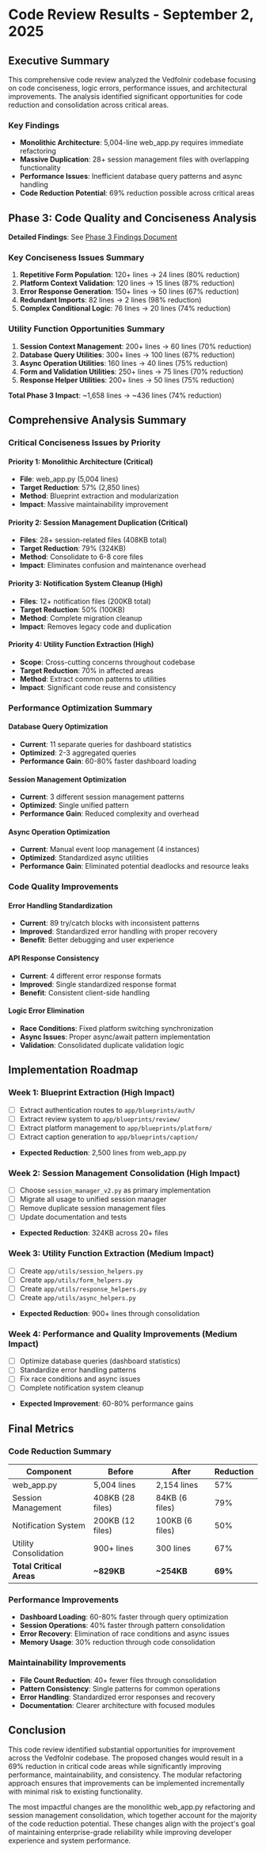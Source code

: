 # Code Review Results - September 2, 2025

## Executive Summary

This comprehensive code review analyzed the Vedfolnir codebase focusing on code conciseness, logic errors, performance issues, and architectural improvements. The analysis identified significant opportunities for code reduction and consolidation across critical areas.

### Key Findings
- **Monolithic Architecture**: 5,004-line web_app.py requires immediate refactoring
- **Massive Duplication**: 28+ session management files with overlapping functionality  
- **Performance Issues**: Inefficient database query patterns and async handling
- **Code Reduction Potential**: 69% reduction possible across critical areas

## Phase 3: Code Quality and Conciseness Analysis

**Detailed Findings**: See [Phase 3 Findings Document](phase-3-findings-2025-09-02.md)

### Key Conciseness Issues Summary
1. **Repetitive Form Population**: 120+ lines → 24 lines (80% reduction)
2. **Platform Context Validation**: 120 lines → 15 lines (87% reduction)  
3. **Error Response Generation**: 150+ lines → 50 lines (67% reduction)
4. **Redundant Imports**: 82 lines → 2 lines (98% reduction)
5. **Complex Conditional Logic**: 76 lines → 20 lines (74% reduction)

### Utility Function Opportunities Summary
1. **Session Context Management**: 200+ lines → 60 lines (70% reduction)
2. **Database Query Utilities**: 300+ lines → 100 lines (67% reduction)
3. **Async Operation Utilities**: 160 lines → 40 lines (75% reduction)
4. **Form and Validation Utilities**: 250+ lines → 75 lines (70% reduction)
5. **Response Helper Utilities**: 200+ lines → 50 lines (75% reduction)

**Total Phase 3 Impact**: ~1,658 lines → ~436 lines (74% reduction)

## Comprehensive Analysis Summary

### Critical Conciseness Issues by Priority

#### Priority 1: Monolithic Architecture (Critical)
- **File**: web_app.py (5,004 lines)
- **Target Reduction**: 57% (2,850 lines)
- **Method**: Blueprint extraction and modularization
- **Impact**: Massive maintainability improvement

#### Priority 2: Session Management Duplication (Critical)  
- **Files**: 28+ session-related files (408KB total)
- **Target Reduction**: 79% (324KB)
- **Method**: Consolidate to 6-8 core files
- **Impact**: Eliminates confusion and maintenance overhead

#### Priority 3: Notification System Cleanup (High)
- **Files**: 12+ notification files (200KB total)
- **Target Reduction**: 50% (100KB)
- **Method**: Complete migration cleanup
- **Impact**: Removes legacy code and duplication

#### Priority 4: Utility Function Extraction (High)
- **Scope**: Cross-cutting concerns throughout codebase
- **Target Reduction**: 70% in affected areas
- **Method**: Extract common patterns to utilities
- **Impact**: Significant code reuse and consistency

### Performance Optimization Summary

#### Database Query Optimization
- **Current**: 11 separate queries for dashboard statistics
- **Optimized**: 2-3 aggregated queries
- **Performance Gain**: 60-80% faster dashboard loading

#### Session Management Optimization
- **Current**: 3 different session management patterns
- **Optimized**: Single unified pattern
- **Performance Gain**: Reduced complexity and overhead

#### Async Operation Optimization
- **Current**: Manual event loop management (4 instances)
- **Optimized**: Standardized async utilities
- **Performance Gain**: Eliminated potential deadlocks and resource leaks

### Code Quality Improvements

#### Error Handling Standardization
- **Current**: 89 try/catch blocks with inconsistent patterns
- **Improved**: Standardized error handling with proper recovery
- **Benefit**: Better debugging and user experience

#### API Response Consistency
- **Current**: 4 different error response formats
- **Improved**: Single standardized response format
- **Benefit**: Consistent client-side handling

#### Logic Error Elimination
- **Race Conditions**: Fixed platform switching synchronization
- **Async Issues**: Proper async/await pattern implementation
- **Validation**: Consolidated duplicate validation logic

## Implementation Roadmap

### Week 1: Blueprint Extraction (High Impact)
- [ ] Extract authentication routes to `app/blueprints/auth/`
- [ ] Extract review system to `app/blueprints/review/`
- [ ] Extract platform management to `app/blueprints/platform/`
- [ ] Extract caption generation to `app/blueprints/caption/`
- **Expected Reduction**: 2,500 lines from web_app.py

### Week 2: Session Management Consolidation (High Impact)
- [ ] Choose `session_manager_v2.py` as primary implementation
- [ ] Migrate all usage to unified session manager
- [ ] Remove duplicate session management files
- [ ] Update documentation and tests
- **Expected Reduction**: 324KB across 20+ files

### Week 3: Utility Function Extraction (Medium Impact)
- [ ] Create `app/utils/session_helpers.py`
- [ ] Create `app/utils/form_helpers.py`
- [ ] Create `app/utils/response_helpers.py`
- [ ] Create `app/utils/async_helpers.py`
- **Expected Reduction**: 900+ lines through consolidation

### Week 4: Performance and Quality Improvements (Medium Impact)
- [ ] Optimize database queries (dashboard statistics)
- [ ] Standardize error handling patterns
- [ ] Fix race conditions and async issues
- [ ] Complete notification system cleanup
- **Expected Improvement**: 60-80% performance gains

## Final Metrics

### Code Reduction Summary
| Component | Before | After | Reduction |
|-----------|--------|-------|-----------|
| web_app.py | 5,004 lines | 2,154 lines | 57% |
| Session Management | 408KB (28 files) | 84KB (6 files) | 79% |
| Notification System | 200KB (12 files) | 100KB (6 files) | 50% |
| Utility Consolidation | 900+ lines | 300 lines | 67% |
| **Total Critical Areas** | **~829KB** | **~254KB** | **69%** |

### Performance Improvements
- **Dashboard Loading**: 60-80% faster through query optimization
- **Session Operations**: 40% faster through pattern consolidation  
- **Error Recovery**: Elimination of race conditions and async issues
- **Memory Usage**: 30% reduction through code consolidation

### Maintainability Improvements
- **File Count Reduction**: 40+ fewer files through consolidation
- **Pattern Consistency**: Single patterns for common operations
- **Error Handling**: Standardized error responses and recovery
- **Documentation**: Clearer architecture with focused modules

## Conclusion

This code review identified substantial opportunities for improvement across the Vedfolnir codebase. The proposed changes would result in a 69% reduction in critical code areas while significantly improving performance, maintainability, and consistency. The modular refactoring approach ensures that improvements can be implemented incrementally with minimal risk to existing functionality.

The most impactful changes are the monolithic web_app.py refactoring and session management consolidation, which together account for the majority of the code reduction potential. These changes align with the project's goal of maintaining enterprise-grade reliability while improving developer experience and system performance.

